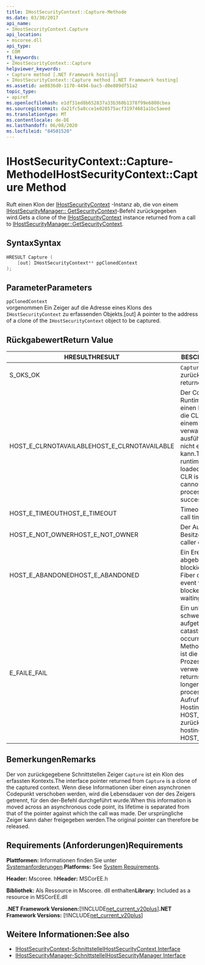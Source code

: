 ```yaml
---
title: IHostSecurityContext::Capture-Methode
ms.date: 03/30/2017
api_name:
- IHostSecurityContext.Capture
api_location:
- mscoree.dll
api_type:
- COM
f1_keywords:
- IHostSecurityContext::Capture
helpviewer_keywords:
- Capture method [.NET Framework hosting]
- IHostSecurityContext::Capture method [.NET Framework hosting]
ms.assetid: ae0836d0-1170-4494-bac5-d0e809df51a2
topic_type:
- apiref
ms.openlocfilehash: e1df31ed8b652837a33b360b1378f99e6800cbea
ms.sourcegitcommit: da21fc5a8cce1e028575acf31974681a1bc5aeed
ms.translationtype: MT
ms.contentlocale: de-DE
ms.lasthandoff: 06/08/2020
ms.locfileid: "84501520"
---
```

# <a name="ihostsecuritycontextcapture-method"></a><span data-ttu-id="3067e-102">IHostSecurityContext::Capture-Methode</span><span class="sxs-lookup"><span data-stu-id="3067e-102">IHostSecurityContext::Capture Method</span></span>
<span data-ttu-id="3067e-103">Ruft einen Klon der [IHostSecurityContext](ihostsecuritycontext-interface.md) -Instanz ab, die von einem [IHostSecurityManager:: GetSecurityContext](ihostsecuritymanager-getsecuritycontext-method.md)-Befehl zurückgegeben wird.</span><span class="sxs-lookup"><span data-stu-id="3067e-103">Gets a clone of the [IHostSecurityContext](ihostsecuritycontext-interface.md) instance returned from a call to [IHostSecurityManager::GetSecurityContext](ihostsecuritymanager-getsecuritycontext-method.md).</span></span>  
  
## <a name="syntax"></a><span data-ttu-id="3067e-104">Syntax</span><span class="sxs-lookup"><span data-stu-id="3067e-104">Syntax</span></span>  
  
```cpp
HRESULT Capture (  
    [out] IHostSecurityContext** ppClonedContext  
);  
```  
  
## <a name="parameters"></a><span data-ttu-id="3067e-105">Parameter</span><span class="sxs-lookup"><span data-stu-id="3067e-105">Parameters</span></span>  
 `ppClonedContext`  
 <span data-ttu-id="3067e-106">vorgenommen Ein Zeiger auf die Adresse eines Klons des `IHostSecurityContext` zu erfassenden Objekts.</span><span class="sxs-lookup"><span data-stu-id="3067e-106">[out] A pointer to the address of a clone of the `IHostSecurityContext` object to be captured.</span></span>  
  
## <a name="return-value"></a><span data-ttu-id="3067e-107">Rückgabewert</span><span class="sxs-lookup"><span data-stu-id="3067e-107">Return Value</span></span>  
  
|<span data-ttu-id="3067e-108">HRESULT</span><span class="sxs-lookup"><span data-stu-id="3067e-108">HRESULT</span></span>|<span data-ttu-id="3067e-109">BESCHREIBUNG</span><span class="sxs-lookup"><span data-stu-id="3067e-109">Description</span></span>|  
|-------------|-----------------|  
|<span data-ttu-id="3067e-110">S_OK</span><span class="sxs-lookup"><span data-stu-id="3067e-110">S_OK</span></span>|<span data-ttu-id="3067e-111">`Capture`wurde erfolgreich zurückgegeben.</span><span class="sxs-lookup"><span data-stu-id="3067e-111">`Capture` returned successfully.</span></span>|  
|<span data-ttu-id="3067e-112">HOST_E_CLRNOTAVAILABLE</span><span class="sxs-lookup"><span data-stu-id="3067e-112">HOST_E_CLRNOTAVAILABLE</span></span>|<span data-ttu-id="3067e-113">Der Common Language Runtime (CLR) wurde nicht in einen Prozess geladen, oder die CLR befindet sich in einem Zustand, in dem Sie verwalteten Code nicht ausführen oder den-Befehl nicht erfolgreich verarbeiten kann.</span><span class="sxs-lookup"><span data-stu-id="3067e-113">The common language runtime (CLR) has not been loaded into a process, or the CLR is in a state in which it cannot run managed code or process the call successfully.</span></span>|  
|<span data-ttu-id="3067e-114">HOST_E_TIMEOUT</span><span class="sxs-lookup"><span data-stu-id="3067e-114">HOST_E_TIMEOUT</span></span>|<span data-ttu-id="3067e-115">Timeout des Aufrufes.</span><span class="sxs-lookup"><span data-stu-id="3067e-115">The call timed out.</span></span>|  
|<span data-ttu-id="3067e-116">HOST_E_NOT_OWNER</span><span class="sxs-lookup"><span data-stu-id="3067e-116">HOST_E_NOT_OWNER</span></span>|<span data-ttu-id="3067e-117">Der Aufrufer ist nicht Besitzer der Sperre.</span><span class="sxs-lookup"><span data-stu-id="3067e-117">The caller does not own the lock.</span></span>|  
|<span data-ttu-id="3067e-118">HOST_E_ABANDONED</span><span class="sxs-lookup"><span data-stu-id="3067e-118">HOST_E_ABANDONED</span></span>|<span data-ttu-id="3067e-119">Ein Ereignis wurde abgebrochen, während ein blockierter Thread oder eine Fiber darauf wartete.</span><span class="sxs-lookup"><span data-stu-id="3067e-119">An event was canceled while a blocked thread or fiber was waiting on it.</span></span>|  
|<span data-ttu-id="3067e-120">E_FAIL</span><span class="sxs-lookup"><span data-stu-id="3067e-120">E_FAIL</span></span>|<span data-ttu-id="3067e-121">Ein unbekannter schwerwiegender Fehler ist aufgetreten.</span><span class="sxs-lookup"><span data-stu-id="3067e-121">An unknown catastrophic failure occurred.</span></span> <span data-ttu-id="3067e-122">Wenn eine Methode E_FAIL zurückgibt, ist die CLR innerhalb des Prozesses nicht mehr verwendbar.</span><span class="sxs-lookup"><span data-stu-id="3067e-122">When a method returns E_FAIL, the CLR is no longer usable within the process.</span></span> <span data-ttu-id="3067e-123">Nachfolgende Aufrufe von Hostingmethoden geben HOST_E_CLRNOTAVAILABLE zurück.</span><span class="sxs-lookup"><span data-stu-id="3067e-123">Subsequent calls to hosting methods return HOST_E_CLRNOTAVAILABLE.</span></span>|  
  
## <a name="remarks"></a><span data-ttu-id="3067e-124">Bemerkungen</span><span class="sxs-lookup"><span data-stu-id="3067e-124">Remarks</span></span>  
 <span data-ttu-id="3067e-125">Der von zurückgegebene Schnittstellen Zeiger `Capture` ist ein Klon des erfassten Kontexts.</span><span class="sxs-lookup"><span data-stu-id="3067e-125">The interface pointer returned from `Capture` is a clone of the captured context.</span></span> <span data-ttu-id="3067e-126">Wenn diese Informationen über einen asynchronen Codepunkt verschoben werden, wird die Lebensdauer von der des Zeigers getrennt, für den der-Befehl durchgeführt wurde.</span><span class="sxs-lookup"><span data-stu-id="3067e-126">When this information is moved across an asynchronous code point, its lifetime is separated from that of the pointer against which the call was made.</span></span> <span data-ttu-id="3067e-127">Der ursprüngliche Zeiger kann daher freigegeben werden.</span><span class="sxs-lookup"><span data-stu-id="3067e-127">The original pointer can therefore be released.</span></span>  
  
## <a name="requirements"></a><span data-ttu-id="3067e-128">Requirements (Anforderungen)</span><span class="sxs-lookup"><span data-stu-id="3067e-128">Requirements</span></span>  
 <span data-ttu-id="3067e-129">**Plattformen:** Informationen finden Sie unter [Systemanforderungen](../../get-started/system-requirements.md).</span><span class="sxs-lookup"><span data-stu-id="3067e-129">**Platforms:** See [System Requirements](../../get-started/system-requirements.md).</span></span>  
  
 <span data-ttu-id="3067e-130">**Header:** Mscoree. h</span><span class="sxs-lookup"><span data-stu-id="3067e-130">**Header:** MSCorEE.h</span></span>  
  
 <span data-ttu-id="3067e-131">**Bibliothek:** Als Ressource in Mscoree. dll enthalten</span><span class="sxs-lookup"><span data-stu-id="3067e-131">**Library:** Included as a resource in MSCorEE.dll</span></span>  
  
 <span data-ttu-id="3067e-132">**.NET Framework Versionen:**[!INCLUDE[net_current_v20plus](../../../../includes/net-current-v20plus-md.md)]</span><span class="sxs-lookup"><span data-stu-id="3067e-132">**.NET Framework Versions:** [!INCLUDE[net_current_v20plus](../../../../includes/net-current-v20plus-md.md)]</span></span>  
  
## <a name="see-also"></a><span data-ttu-id="3067e-133">Weitere Informationen:</span><span class="sxs-lookup"><span data-stu-id="3067e-133">See also</span></span>

- [<span data-ttu-id="3067e-134">IHostSecurityContext-Schnittstelle</span><span class="sxs-lookup"><span data-stu-id="3067e-134">IHostSecurityContext Interface</span></span>](ihostsecuritycontext-interface.md)
- [<span data-ttu-id="3067e-135">IHostSecurityManager-Schnittstelle</span><span class="sxs-lookup"><span data-stu-id="3067e-135">IHostSecurityManager Interface</span></span>](ihostsecuritymanager-interface.md)
